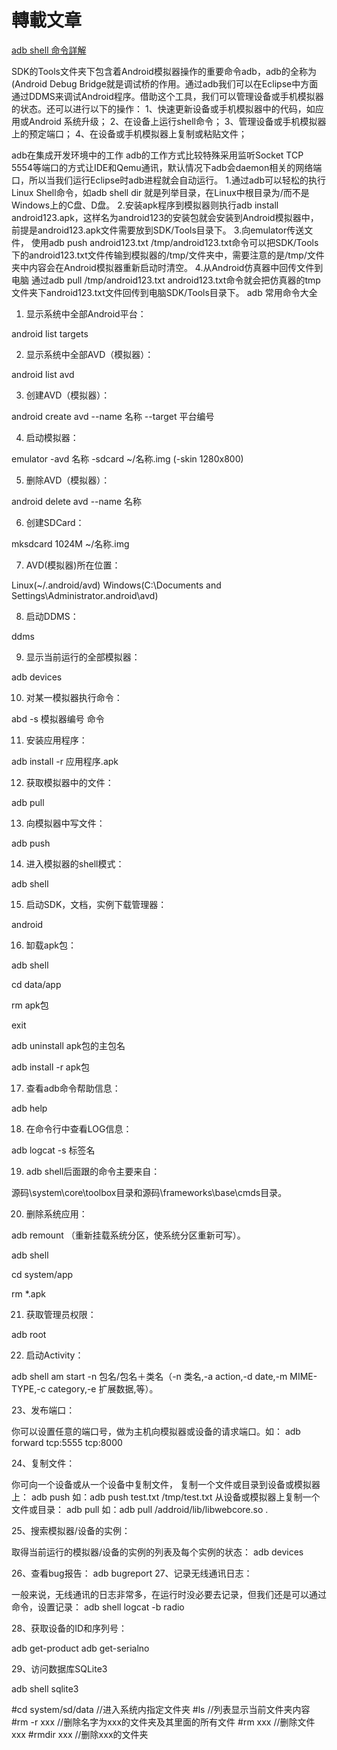 # 轉載文章

[adb shell 命令詳解](http://www.open-open.com/lib/view/1327557366686)


SDK的Tools文件夹下包含着Android模拟器操作的重要命令adb，adb的全称为(Android Debug Bridge就是调试桥的作用。通过adb我们可以在Eclipse中方面通过DDMS来调试Android程序。借助这个工具，我们可以管理设备或手机模拟器的状态。还可以进行以下的操作： 1、快速更新设备或手机模拟器中的代码，如应用或Android 系统升级； 2、在设备上运行shell命令； 3、管理设备或手机模拟器上的预定端口； 4、在设备或手机模拟器上复制或粘贴文件；



adb在集成开发环境中的工作  adb的工作方式比较特殊采用监听Socket TCP 5554等端口的方式让IDE和Qemu通讯，默认情况下adb会daemon相关的网络端口，所以当我们运行Eclipse时adb进程就会自动运行。  1.通过adb可以轻松的执行Linux Shell命令，如adb shell dir 就是列举目录，在Linux中根目录为/而不是Windows上的C盘、D盘。  2.安装apk程序到模拟器则执行adb install android123.apk，这样名为android123的安装包就会安装到Android模拟器中，前提是android123.apk文件需要放到SDK/Tools目录下。  3.向emulator传送文件， 使用adb push android123.txt /tmp/android123.txt命令可以把SDK/Tools下的android123.txt文件传输到模拟器的/tmp/文件夹中，需要注意的是/tmp/文件夹中内容会在Android模拟器重新启动时清空。  4.从Android仿真器中回传文件到电脑  通过adb pull /tmp/android123.txt android123.txt命令就会把仿真器的tmp文件夹下android123.txt文件回传到电脑SDK/Tools目录下。  adb 常用命令大全

1. 显示系统中全部Android平台：

 android list targets

2. 显示系统中全部AVD（模拟器）：

 android list avd

3. 创建AVD（模拟器）：

 android create avd --name 名称 --target 平台编号

4. 启动模拟器：

 emulator -avd 名称 -sdcard ~/名称.img (-skin 1280x800)

5. 删除AVD（模拟器）：

 android delete avd --name 名称

6. 创建SDCard：

 mksdcard 1024M ~/名称.img

7. AVD(模拟器)所在位置：

 Linux(~/.android/avd) Windows(C:\Documents and Settings\Administrator\.android\avd)

8. 启动DDMS：

 ddms

9. 显示当前运行的全部模拟器：

 adb devices

10. 对某一模拟器执行命令：

 abd -s 模拟器编号 命令

11. 安装应用程序：

 adb install -r 应用程序.apk

12. 获取模拟器中的文件：

 adb pull <remote> <local>

13. 向模拟器中写文件：

 adb push <local> <remote>

14. 进入模拟器的shell模式：

 adb shell

15. 启动SDK，文档，实例下载管理器：

 android

16. 缷载apk包：

 adb shell

 cd data/app

 rm apk包

 exit

 adb uninstall apk包的主包名

 adb install -r apk包

17. 查看adb命令帮助信息：

 adb help

18. 在命令行中查看LOG信息：

 adb logcat -s 标签名

19. adb shell后面跟的命令主要来自：

 源码\system\core\toolbox目录和源码\frameworks\base\cmds目录。

20. 删除系统应用：

 adb remount （重新挂载系统分区，使系统分区重新可写）。

 adb shell

 cd system/app

 rm *.apk

21. 获取管理员权限：

 adb root

22. 启动Activity：

 adb shell am start -n 包名/包名＋类名（-n 类名,-a action,-d date,-m MIME-TYPE,-c category,-e 扩展数据,等）。

23、发布端口：

 你可以设置任意的端口号，做为主机向模拟器或设备的请求端口。如： adb forward tcp:5555 tcp:8000

24、复制文件：

 你可向一个设备或从一个设备中复制文件，  复制一个文件或目录到设备或模拟器上：  adb push <source> <destination></destination></source>  如：adb push test.txt /tmp/test.txt  从设备或模拟器上复制一个文件或目录：  adb pull <source> <destination></destination></source>  如：adb pull /addroid/lib/libwebcore.so .

25、搜索模拟器/设备的实例：

 取得当前运行的模拟器/设备的实例的列表及每个实例的状态：  adb devices

26、查看bug报告： adb bugreport 27、记录无线通讯日志：

 一般来说，无线通讯的日志非常多，在运行时没必要去记录，但我们还是可以通过命令，设置记录：  adb shell  logcat -b radio

28、获取设备的ID和序列号：

 adb get-product  adb get-serialno

29、访问数据库SQLite3

 adb shell  sqlite3

#cd system/sd/data //进入系统内指定文件夹 #ls //列表显示当前文件夹内容 #rm -r xxx //删除名字为xxx的文件夹及其里面的所有文件 #rm xxx //删除文件xxx #rmdir xxx //删除xxx的文件夹
